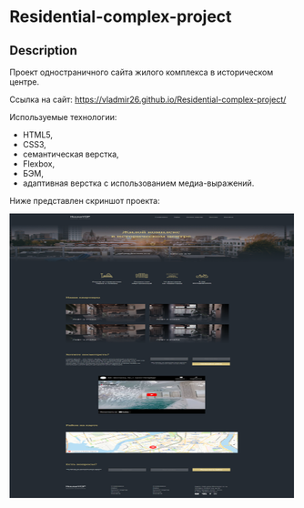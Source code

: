 <h1>Residential-complex-project</h1>

<h2>Description</h2>
Проект одностраничного сайта жилого комплекса в историческом центре.

Ссылка на сайт:   https://vladmir26.github.io/Residential-complex-project/ 

Используемые технологии: 
- HTML5,
- CSS3,
- семантическая верстка,
- Flexbox,
- БЭМ,
- адаптивная верстка с использованием медиа-выражений.

Ниже представлен скриншот проекта:

<img src='./img/Residential-complex-project.png' width='500' height='500' alt=''/>
